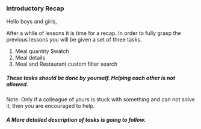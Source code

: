 ### Introductory Recap ###

Hello boys and girls,

After a while of lessons it is time for a recap.
In order to fully grasp the previous lessons you will be given a set of three tasks.

1. Meal quantity $watch
2. Meal details
3. Meal and Restaurant custom filter search

##### These tasks should be done by yourself. Helping each other is not allowed.
Note: Only if a colleague of yours is stuck with something and can not solve it, then you are encouraged to help.


##### A More detailed description of tasks is going to follow.


